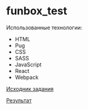 # funbox_test
Использованные технологии:

* HTML
* Pug
* CSS
* SASS
* JavaScript
* React
* Webpack

[Исходник задания](https://dl.funbox.ru/qt-html-css-js.zip)

[Результат](https://dayonizeus.github.io/kitties/)
